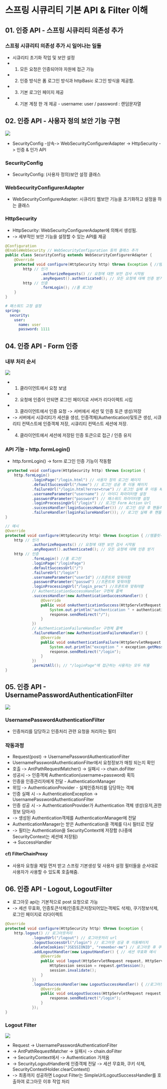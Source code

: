 # 스프링 시큐리티 기본 API & Filter 이해

## 01. 인증 API - 스프링 시큐리티 의존성 추가 
### 스프링 시큐리티 의존성 추가 시 일어나는 일들
- 시큐리티 초기화 작업 및 보안 설정 
- 1. 모든 요청은 인증되어야 자원에 접근 가능
- 2. 인증 방식은 폼 로그인 방식과 httpBasic 로그인 방식을 제공함. 
- 3. 기본 로그인 페이지 제공
- 4. 기본 계정 한 개 제공 - username: user / password : 랜덤문자열

## 02. 인증 API -  사용자 정의 보안 기능 구현 
![](img/img.png)
- SecurityConfig -상속-> WebSecurityConfigurerAdapter -> HttpSecurity -> 인증 & 인가 API
### SecurityConfig
- SecurityConfig: (사용자 정의)보안 설정 클래스
### WebSecurityConfigurerAdapter
- WebSecurityConfigurerAdapter: 시큐리티 웹보안 기능을 초기화하고 설정을 하는 클래스
### HttpSecurity
- HttpSecurity: WebSecurityConfigurerAdapter에 의해서 생성됨. 
- -> 세부적인 보안 기능을 설정할 수 있는 API를 제공
```java
@Configuration
@EnableWebSecurity // WebSecurityConfiguration 등의 클래스 추가
public class SecurityConfig extends WebSecurityConfigurerAdapter {
    @Override
    protected void configure(HttpSecurity http) throws Exception { //템플릿-콜백..?
        http // 인가
                .authorizeRequests() // 요청에 대한 보안 검사 시작됨
                .anyRequest().authenticated(); // 모든 요청에 대해 인증 받기
        http // 인증
                .formLogin(); //폼 로그린  
    }
}
```
```yml
# 패스워드 고정 설정
spring:
  security:
    user:
      name: user
      password: 1111
```

## 04. 인증 API - Form 인증
### 내부 처리 순서
![](img/img_1.png)
- 1. 클라이언트에서 요청 보냄
- 2. 요청에 인증이 안되면 로그인 페이지로 서버가 리다이렉트 시킴
- 3. 클라이언트에서 인증 요청 -> 서버에서 세션 및 인증 토큰 생성/저장 
- -> 서버에서 시큐리티가 세션을 생성, 인증객체(Authentication)및토큰 생성, 시큐리티 컨텍스트에 인증객체 저장, 시큐리티 컨텍스트 세션에 저장.   
- 4. 클라이언트에서 세션에 저장된 인증 토큰으로 접근 / 인증 유지 

### API 기능 - http.formLogin()  
- http.formLogin() -> form 로그인 인증 기능이 작동함  
```java
 protected void configure(HttpSecurity http) throws Exception {
    http.formLogin()
            .loginPage("/login.html") // 사용자 정의 로그인 페이지
            .defaultSuccessUrl("/home") // 로그인 성공 후 이동 페이지
            .failureUrl("/login.html?error=true") // 로그인 실패 후 이동 페이지
            .usernameParameter("username") // 아이디 파라미터명 설정
            .passwordParameter("password") // 패스워드 파라미터명 설정
            .loginProcessingUrl("/login") // 로그인 Form Action Url
            .successHandler(loginSuccessHandler()) // 로그인 성공 후 핸들러
            .failureHandler(loginFailureHandler()); // 로그인 실패 후 핸들러
}
```
```java
// 예시
@Override
protected void configure(HttpSecurity http) throws Exception { //템플릿-콜백..?
    http // 인가
            .authorizeRequests() // 요청에 대한 보안 검사 시작됨
            .anyRequest().authenticated(); // 모든 요청에 대해 인증 받기
    http // 인증
            .formLogin() //폼 로그린
            .loginPage("/loginPage")
            .defaultSuccessUrl("/")
            .failureUrl("/login")
            .usernameParameter("userId") //프론트와 맞춰야함
            .passwordParameter("passwd") //프론트와 맞춰야함
            .loginProcessingUrl("/login_proc") //프론트와 맞춰야함
            // AuthenticationSuccessHandler 구현체 콜백
            .successHandler(new AuthenticationSuccessHandler() {
                @Override
                public void onAuthenticationSuccess(HttpServletRequest request, HttpServletResponse response, Authentication authentication) throws IOException, ServletException {
                    System.out.println("authentication " + authentication.getName());
                    response.sendRedirect("/");
                }
            })
            // AuthenticationFailureHandler 구현체 콜백
            .failureHandler(new AuthenticationFailureHandler() {
                @Override
                public void onAuthenticationFailure(HttpServletRequest request, HttpServletResponse response, AuthenticationException exception) throws IOException, ServletException {
                    System.out.println("exception " + exception.getMessage());
                    response.sendRedirect("/login");
                }
            })
            .permitAll(); // "/loginPage"에 접근하는 사용자는 모두 허용
}
```

## 05. 인증 API - UsernamePasswordAuthenticationFilter
![](img/img_2.png)
### UsernamePasswordAuthenticationFilter
- 인증처리를 담당하고 인증처리 관련 요청을 처리하는 필터
### 작동과정
- Request(post) -> UsernamePasswordAuthenticationFilter
- UsernamePasswordAuthenticationFilter에서 요청정보가 매칭 되는지 확인
- 호출 -> AntPathRequestMatcher() -> 실패시 -> chain.doFilter
- 성공시 -> 인증객체 Authentication(username+password) 획득
- 인증을 인증관리자에게 전달 - AuthenticationManager 
- 위임 -> AuthenticationProvider - 실제인증처리를 담당하는 객체 
- 인증 실패 시 -> AuthenticationException -> UsernamePasswordAuthenticationFilter
- 인증 성공 시 -> AuthenticationProvider가 Authentication 객체 생성(유저,권한정보 담아서)
- -> 생성된 Authentication객체를 AuthenticationManager에 전달 
- AuthenticationManager는 받은 Authentication을 객체를 다시 필터로 전달
- -> 필터는 Authentication을 SecurityContext에 저장함 (나중에 SecurityContext는 세션에 저장됨)
- -> SuccessHandler

#### cf) FilterChainProxy
- 사용자 요청을 제일 먼저 받고 스프링 기본생성 및 사용자 설정 필터들을 순서대로 사용자가 사용할 수 있도록 호출해줌.

## 06. 인증 API - Logout, LogoutFilter
- 로그아웃 api는 기본적으로 post 요청으로 가능 
- -> 세션 무효화, 인증토큰삭제(인증토큰저장되어있는객체도 삭제), 쿠기정보삭제, 로그인 페이지로 리다이렉트
```java
@Override
protected void configure(HttpSecurity http) throws Exception {
    http.logout() // 로그아웃처리
            .logoutUrl("/logout") // 로그아웃처리 url  
            .logoutSuccessUrl("/login") // 로그아웃 성공 후 이동페이지
            .deleteCookies("JSESSIONID", "remember-me") // 로그아웃 후 쿠키 삭
            .addLogoutHandler(new LogoutHandler() { // 세션 무효화 예시
                @Override
                public void logout(HttpServletRequest request, HttpServletResponse response, Authentication authentication) {
                    HttpSession session = request.getSession();
                    session.invalidate();
                }
            }) 
            .logoutSuccessHandler(new LogoutSuccessHandler() { //로그아웃 성공 후 핸들러//리다이렉트예시
                @Override
                public void onLogoutSuccess(HttpServletRequest request, HttpServletResponse response, Authentication authentication) throws IOException, ServletException {
                    response.sendRedirect("/login");
                }
            }); 
}
```
### Logout Filter
![](img/img_3.png)
- Request -> UsernamePasswordAuthenticationFilter
- -> AntPathRequestMatcher -> 실패시 -> chain.doFilter
- -> SecurityContext에서 -> Authentication 가져옴
- -> SecurityLogoutHandler에 인증객체 전달 -> 세션 무효화, 쿠키 삭제, SecurityContextHolder.clearContext()
- -> 최종까지 성공하면 Logout Filter는 SimpleUrlLogoutSuccessHandler를 호출하여 로그아웃 이후 작업 처리  

